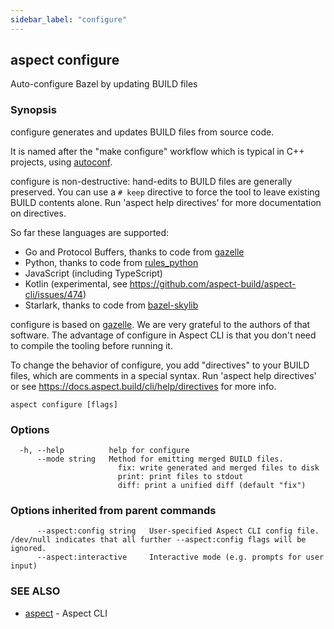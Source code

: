 ```yaml
---
sidebar_label: "configure"
---
```

## aspect configure

Auto-configure Bazel by updating BUILD files

### Synopsis

configure generates and updates BUILD files from source code.

It is named after the "make configure" workflow which is typical in C++ projects, using
[autoconf](https://www.gnu.org/software/autoconf/).

configure is non-destructive: hand-edits to BUILD files are generally preserved.
You can use a `# keep` directive to force the tool to leave existing BUILD contents alone.
Run 'aspect help directives' for more documentation on directives.

So far these languages are supported:
- Go and Protocol Buffers, thanks to code from [gazelle]
- Python, thanks to code from [rules_python]
- JavaScript (including TypeScript)
- Kotlin (experimental, see https://github.com/aspect-build/aspect-cli/issues/474)
- Starlark, thanks to code from [bazel-skylib]

configure is based on [gazelle]. We are very grateful to the authors of that software.
The advantage of configure in Aspect CLI is that you don't need to compile the tooling before running it.

[gazelle]: https://github.com/bazelbuild/bazel-gazelle
[rules_python]: https://github.com/bazelbuild/rules_python/tree/main/gazelle
[bazel-skylib]: https://github.com/bazelbuild/bazel-skylib/tree/main/gazelle

To change the behavior of configure, you add "directives" to your BUILD files, which are comments
in a special syntax.
Run 'aspect help directives' or see https://docs.aspect.build/cli/help/directives for more info.


```
aspect configure [flags]
```

### Options

```
  -h, --help          help for configure
      --mode string   Method for emitting merged BUILD files.
                      	fix: write generated and merged files to disk
                      	print: print files to stdout
                      	diff: print a unified diff (default "fix")
```

### Options inherited from parent commands

```
      --aspect:config string   User-specified Aspect CLI config file. /dev/null indicates that all further --aspect:config flags will be ignored.
      --aspect:interactive     Interactive mode (e.g. prompts for user input)
```

### SEE ALSO

* [aspect](aspect.md)	 - Aspect CLI

